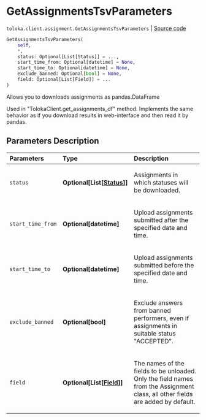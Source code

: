 # GetAssignmentsTsvParameters
`toloka.client.assignment.GetAssignmentsTsvParameters` | [Source code](https://github.com/Toloka/toloka-kit/blob/v0.1.24/src/client/assignment.py#L110)

```python
GetAssignmentsTsvParameters(
    self,
    *,
    status: Optional[List[Status]] = ...,
    start_time_from: Optional[datetime] = None,
    start_time_to: Optional[datetime] = None,
    exclude_banned: Optional[bool] = None,
    field: Optional[List[Field]] = ...
)
```

Allows you to downloads assignments as pandas.DataFrame


Used in "TolokaClient.get_assignments_df" method.
Implements the same behavior as if you download results in web-interface and then read it by pandas.

## Parameters Description

| Parameters | Type | Description |
| :----------| :----| :-----------|
`status`|**Optional\[List\[[Status](toloka.client.assignment.GetAssignmentsTsvParameters.Status.md)\]\]**|<p>Assignments in which statuses will be downloaded.</p>
`start_time_from`|**Optional\[datetime\]**|<p>Upload assignments submitted after the specified date and time.</p>
`start_time_to`|**Optional\[datetime\]**|<p>Upload assignments submitted before the specified date and time.</p>
`exclude_banned`|**Optional\[bool\]**|<p>Exclude answers from banned performers, even if assignments in suitable status &quot;ACCEPTED&quot;.</p>
`field`|**Optional\[List\[[Field](toloka.client.assignment.GetAssignmentsTsvParameters.Field.md)\]\]**|<p>The names of the fields to be unloaded. Only the field names from the Assignment class, all other fields are added by default.</p>
